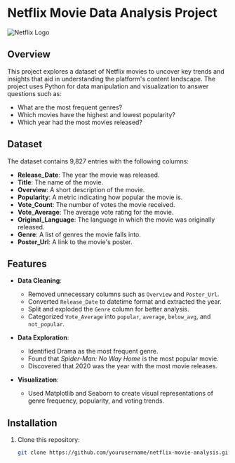 # Netflix Movie Data Analysis Project

![Netflix Logo]()

## Overview
This project explores a dataset of Netflix movies to uncover key trends and insights that aid in understanding the platform's content landscape. The project uses Python for data manipulation and visualization to answer questions such as:
- What are the most frequent genres?
- Which movies have the highest and lowest popularity?
- Which year had the most movies released?

## Dataset
The dataset contains 9,827 entries with the following columns:
- **Release_Date**: The year the movie was released.
- **Title**: The name of the movie.
- **Overview**: A short description of the movie.
- **Popularity**: A metric indicating how popular the movie is.
- **Vote_Count**: The number of votes the movie received.
- **Vote_Average**: The average vote rating for the movie.
- **Original_Language**: The language in which the movie was originally released.
- **Genre**: A list of genres the movie falls into.
- **Poster_Url**: A link to the movie's poster.

## Features
- **Data Cleaning**:
  - Removed unnecessary columns such as `Overview` and `Poster_Url`.
  - Converted `Release_Date` to datetime format and extracted the year.
  - Split and exploded the `Genre` column for better analysis.
  - Categorized `Vote_Average` into `popular`, `average`, `below_avg`, and `not_popular`.

- **Data Exploration**:
  - Identified Drama as the most frequent genre.
  - Found that *Spider-Man: No Way Home* is the most popular movie.
  - Discovered that 2020 was the year with the most movie releases.

- **Visualization**:
  - Used Matplotlib and Seaborn to create visual representations of genre frequency, popularity, and voting trends.

## Installation
1. Clone this repository:
   ```bash
   git clone https://github.com/yourusername/netflix-movie-analysis.git

